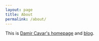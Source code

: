 ```yaml
---
layout: page
title: About
permalink: /about/
---
```


This is [Damir Cavar's homepage](http://damir.cavar.me/) and [blog](http://damir.cavar.me/blog).

